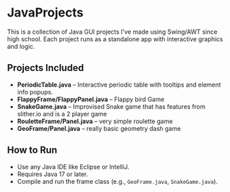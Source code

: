 # JavaProjects

This is a collection of Java GUI projects I've made using Swing/AWT since high school. Each project runs as a standalone app with interactive graphics and logic.

## Projects Included

- **PeriodicTable.java** – Interactive periodic table with tooltips and element info popups.
- **FlappyFrame/FlappyPanel.java** – Flappy bird Game
- **SnakeGame.java** – Improvised Snake game that has features from slither.io and is a 2 player game
- **RouletteFrame/Panel.java** – very simple roulette game
- **GeoFrame/Panel.java** – really basic geometry dash game

## How to Run

- Use any Java IDE like Eclipse or IntelliJ.
- Requires Java 17 or later.
- Compile and run the frame class (e.g., `GeoFrame.java`, `SnakeGame.java`).

